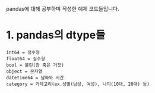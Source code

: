 pandas에 대해 공부하며 작성한 예제 코드들입니다.

# 1. pandas의 dtype들
    int64 = 정수형
    float64 = 실수형
    bool = 불린(참 혹은 거짓)
    object = 문자열
    datetime64 = 날짜와 시간
    category = 카테고리(ex.성별(남성, 여성), 나이(10대, 20대) 등)